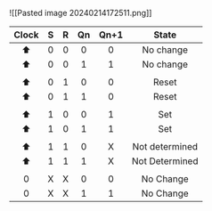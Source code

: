 ![[Pasted image 20240214172511.png]]

| Clock |  S  |  R  | Qn  | Qn+1 |     State      |
|:-----:|:---:|:---:|:---:|:----:|:--------------:|
|  ⬆️   |  0  |  0  |  0  |  0   |   No change    |
|   ⬆   |  0  |  0  |  1  |  1   |   No change    |
|       |     |     |     |      |                |
|   ⬆   |  0  |  1  |  0  |  0   |     Reset      |
|   ⬆   |  0  |  1  |  1  |  0   |     Reset      |
|       |     |     |     |      |                |
|   ⬆   |  1  |  0  |  0  |  1   |      Set       |
|   ⬆   |  1  |  0  |  1  |  1   |      Set       |
|       |     |     |     |      |                |
|   ⬆   |  1  |  1  |  0  |  X   | Not determined |
|   ⬆   |  1  |  1  |  1  |  X   | Not Determined |
|       |     |     |     |      |                |
|   0   |  X  |  X  |  0  |  0   |   No Change    |
|   0   |  X  |  X  |  1  |  1   |   No Change    |
